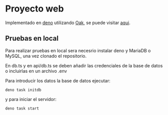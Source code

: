 # Proyecto web

Implementado en [deno](https://deno.com/runtime) utilizando [Oak](https://deno.land/x/oak@v12.2.0), se puede visitar [aqui](https://desarrollo.deno.dev).

## Pruebas en local

Para realizar pruebas en local sera necesrio instalar deno y MariaDB o MySQL, una vez clonado el repositorio.

En db.ts y en api/db.ts se deben añadir las credenciales de la base de datos o incluirlas en un archivo .env

Para introducir los datos la base de datos ejecutar:

    deno task initdb

y para iniciar el servidor:

    deno task start
